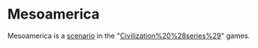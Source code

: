 # Mesoamerica

Mesoamerica is a [scenario](scenario) in the "[Civilization%20%28series%29](Civilization)" games.